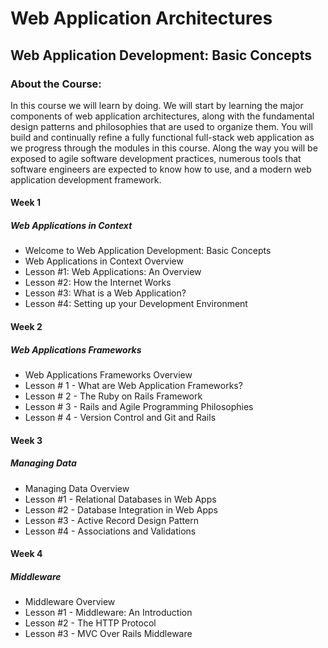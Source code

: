 # Web Application Architectures
## Web Application Development: Basic Concepts
### About the Course:
In this course we will learn by doing.  We will start by learning the major components of web application architectures, along with the fundamental design patterns and philosophies that are used to organize them.  You will build and continually refine a fully functional full-stack web application as we progress through the modules in this course.  Along the way you will be exposed to agile software development practices, numerous tools that software engineers are expected to know how to use, and a modern web application development framework.

#### Week 1
##### Web Applications in Context
- Welcome to Web Application Development: Basic Concepts
- Web Applications in Context Overview
- Lesson #1: Web Applications: An Overview
- Lesson #2: How the Internet Works
- Lesson #3: What is a Web Application?
- Lesson #4: Setting up your Development Environment

#### Week 2
##### Web Applications Frameworks
- Web Applications Frameworks Overview
- Lesson # 1 - What are Web Application Frameworks?
- Lesson # 2 - The Ruby on Rails Framework
- Lesson # 3 - Rails and Agile Programming Philosophies
- Lesson # 4 - Version Control and Git and Rails

#### Week 3
##### Managing Data
- Managing Data Overview
- Lesson #1 - Relational Databases in Web Apps
- Lesson #2 - Database Integration in Web Apps
- Lesson #3 - Active Record Design Pattern
- Lesson #4 - Associations and Validations

#### Week 4
##### Middleware
- Middleware Overview
- Lesson #1 - Middleware: An Introduction
- Lesson #2 - The HTTP Protocol
- Lesson #3 - MVC Over Rails Middleware
